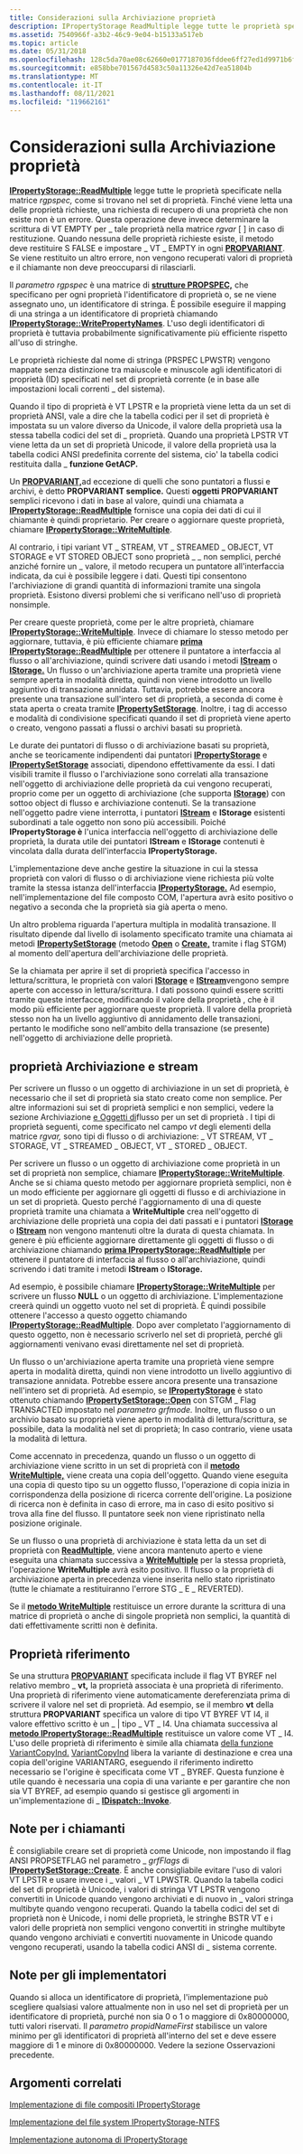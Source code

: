 ```yaml
---
title: Considerazioni sulla Archiviazione proprietà
description: IPropertyStorage ReadMultiple legge tutte le proprietà specificate nella matrice rgpspec, come si trovano nel set di proprietà.
ms.assetid: 7540966f-a3b2-46c9-9e04-b15133a517eb
ms.topic: article
ms.date: 05/31/2018
ms.openlocfilehash: 128c5da70ae08c62660e0177187036fddee6ff27ed1d9971b6f95dea7052ecdd
ms.sourcegitcommit: e858bbe701567d4583c50a11326e42d7ea51804b
ms.translationtype: MT
ms.contentlocale: it-IT
ms.lasthandoff: 08/11/2021
ms.locfileid: "119662161"
---
```

# <a name="property-storage-considerations"></a>Considerazioni sulla Archiviazione proprietà

[**IPropertyStorage::ReadMultiple**](/windows/desktop/api/Propidl/nf-propidl-ipropertystorage-readmultiple) legge tutte le proprietà specificate nella matrice *rgpspec,* come si trovano nel set di proprietà. Finché viene letta una delle proprietà richieste, una richiesta di recupero di una proprietà che non esiste non è un errore. Questa operazione deve invece determinare la scrittura di VT EMPTY per \_ tale proprietà nella matrice *rgvar* \[ \] in caso di restituzione. Quando nessuna delle proprietà richieste esiste, il metodo deve restituire S FALSE e impostare \_ VT \_ EMPTY in ogni [**PROPVARIANT**](/windows/win32/api/propidlbase/ns-propidlbase-propvariant). Se viene restituito un altro errore, non vengono recuperati valori di proprietà e il chiamante non deve preoccuparsi di rilasciarli.

Il *parametro rgpspec* è una matrice di [**strutture PROPSPEC,**](/windows/win32/api/propidlbase/ns-propidlbase-propspec) che specificano per ogni proprietà l'identificatore di proprietà o, se ne viene assegnato uno, un identificatore di stringa. È possibile eseguire il mapping di una stringa a un identificatore di proprietà chiamando [**IPropertyStorage::WritePropertyNames**](/windows/desktop/api/Propidl/nf-propidl-ipropertystorage-writepropertynames). L'uso degli identificatori di proprietà è tuttavia probabilmente significativamente più efficiente rispetto all'uso di stringhe.

Le proprietà richieste dal nome di stringa (PRSPEC LPWSTR) vengono mappate senza distinzione tra maiuscole e minuscole agli identificatori di proprietà (ID) specificati nel set di proprietà corrente (e in base alle impostazioni locali correnti \_ del sistema).

Quando il tipo di proprietà è VT LPSTR e la proprietà viene letta da un set di proprietà ANSI, vale a dire che la tabella codici per il set di proprietà è impostata su un valore diverso da Unicode, il valore della proprietà usa la stessa tabella codici del set di \_ proprietà. Quando una proprietà LPSTR VT viene letta da un set di proprietà Unicode, il valore della proprietà usa la tabella codici ANSI predefinita corrente del sistema, cio' la tabella codici restituita dalla \_ **funzione GetACP.**

Un [**PROPVARIANT,**](/windows/win32/api/propidlbase/ns-propidlbase-propvariant)ad eccezione di quelli che sono puntatori a flussi e archivi, è detto **PROPVARIANT semplice.** Questi **oggetti PROPVARIANT** semplici ricevono i dati in base al valore, quindi una chiamata a [**IPropertyStorage::ReadMultiple**](/windows/desktop/api/Propidl/nf-propidl-ipropertystorage-readmultiple) fornisce una copia dei dati di cui il chiamante è quindi proprietario. Per creare o aggiornare queste proprietà, chiamare [**IPropertyStorage::WriteMultiple**](/windows/desktop/api/Propidl/nf-propidl-ipropertystorage-writemultiple).

Al contrario, i tipi variant VT \_ STREAM, VT \_ STREAMED \_ OBJECT, VT STORAGE e VT STORED OBJECT sono proprietà \_ \_ non semplici, perché anziché fornire un \_ valore, il metodo recupera un puntatore all'interfaccia indicata, da cui è possibile leggere i dati. Questi tipi consentono l'archiviazione di grandi quantità di informazioni tramite una singola proprietà. Esistono diversi problemi che si verificano nell'uso di proprietà nonsimple.

Per creare queste proprietà, come per le altre proprietà, chiamare [**IPropertyStorage::WriteMultiple**](/windows/desktop/api/Propidl/nf-propidl-ipropertystorage-writemultiple). Invece di chiamare lo stesso metodo per aggiornare, tuttavia, è più efficiente chiamare [**prima IPropertyStorage::ReadMultiple**](/windows/desktop/api/Propidl/nf-propidl-ipropertystorage-readmultiple) per ottenere il puntatore a interfaccia al flusso o all'archiviazione, quindi scrivere dati usando i metodi [**IStream**](/windows/desktop/api/Objidl/nn-objidl-istream) o [**IStorage.**](/windows/desktop/api/Objidl/nn-objidl-istorage) Un flusso o un'archiviazione aperta tramite una proprietà viene sempre aperta in modalità diretta, quindi non viene introdotto un livello aggiuntivo di transazione annidata. Tuttavia, potrebbe essere ancora presente una transazione sull'intero set di proprietà, a seconda di come è stata aperta o creata tramite [**IPropertySetStorage**](/windows/desktop/api/Propidl/nn-propidl-ipropertysetstorage). Inoltre, i tag di accesso e modalità di condivisione specificati quando il set di proprietà viene aperto o creato, vengono passati a flussi o archivi basati su proprietà.

Le durate dei puntatori di flusso o di archiviazione basati su proprietà, anche se teoricamente indipendenti dai puntatori [**IPropertyStorage**](/windows/desktop/api/Propidl/nn-propidl-ipropertystorage) e [**IPropertySetStorage**](/windows/desktop/api/Propidl/nn-propidl-ipropertysetstorage) associati, dipendono effettivamente da essi. I dati visibili tramite il flusso o l'archiviazione sono correlati alla transazione nell'oggetto di archiviazione delle proprietà da cui vengono recuperati, proprio come per un oggetto di archiviazione (che supporta [**IStorage**](/windows/desktop/api/Objidl/nn-objidl-istorage)) con sottoo object di flusso e archiviazione contenuti. Se la transazione nell'oggetto padre viene interrotta, i puntatori [**IStream**](/windows/desktop/api/Objidl/nn-objidl-istream) e **IStorage** esistenti subordinati a tale oggetto non sono più accessibili. Poiché **IPropertyStorage è** l'unica interfaccia nell'oggetto di archiviazione delle proprietà, la durata utile dei puntatori **IStream** e **IStorage** contenuti è vincolata dalla durata dell'interfaccia **IPropertyStorage.**

L'implementazione deve anche gestire la situazione in cui la stessa proprietà con valori di flusso o di archiviazione viene richiesta più volte tramite la stessa istanza dell'interfaccia [**IPropertyStorage.**](/windows/desktop/api/Propidl/nn-propidl-ipropertystorage) Ad esempio, nell'implementazione del file composto COM, l'apertura avrà esito positivo o negativo a seconda che la proprietà sia già aperta o meno.

Un altro problema riguarda l'apertura multipla in modalità transazione. Il risultato dipende dal livello di isolamento specificato tramite una chiamata ai metodi [**IPropertySetStorage**](/windows/desktop/api/Propidl/nn-propidl-ipropertysetstorage) (metodo [**Open**](/windows/desktop/api/Propidl/nf-propidl-ipropertysetstorage-open) o [**Create,**](/windows/desktop/api/Propidl/nf-propidl-ipropertysetstorage-create) tramite i flag STGM) al momento dell'apertura dell'archiviazione delle proprietà.

Se la chiamata per aprire il set di proprietà specifica l'accesso in lettura/scrittura, le proprietà con valori [**IStorage**](/windows/desktop/api/Objidl/nn-objidl-istorage) e [**IStream**](/windows/desktop/api/Objidl/nn-objidl-istream)vengono sempre aperte con accesso in lettura/scrittura. I dati possono quindi essere scritti tramite queste interfacce, modificando il valore della proprietà , che è il modo più efficiente per aggiornare queste proprietà. Il valore della proprietà stesso non ha un livello aggiuntivo di annidamento delle transazioni, pertanto le modifiche sono nell'ambito della transazione (se presente) nell'oggetto di archiviazione delle proprietà.

## <a name="storage-and-stream-properties"></a>proprietà Archiviazione e stream

Per scrivere un flusso o un oggetto di archiviazione in un set di proprietà, è necessario che il set di proprietà sia stato creato come non semplice. Per altre informazioni sui set di proprietà semplici e non semplici, vedere la sezione Archiviazione [e Oggetti di](storage-vs--stream-for-a-property-set.md)flusso per un set di proprietà . I tipi di proprietà seguenti, come specificato nel campo *vt* degli elementi della matrice *rgvar,* sono tipi di flusso o di archiviazione: \_ VT STREAM, VT \_ STORAGE, VT \_ STREAMED \_ OBJECT, VT \_ STORED \_ OBJECT.

Per scrivere un flusso o un oggetto di archiviazione come proprietà in un set di proprietà non semplice, chiamare [**IPropertyStorage::WriteMultiple**](/windows/desktop/api/Propidl/nf-propidl-ipropertystorage-writemultiple). Anche se si chiama questo metodo per aggiornare proprietà semplici, non è un modo efficiente per aggiornare gli oggetti di flusso e di archiviazione in un set di proprietà. Questo perché l'aggiornamento di una di queste proprietà tramite una chiamata a **WriteMultiple** crea nell'oggetto di archiviazione delle proprietà una copia dei dati passati e i puntatori [**IStorage**](/windows/desktop/api/Objidl/nn-objidl-istorage) o [**IStream**](/windows/desktop/api/Objidl/nn-objidl-istream) non vengono mantenuti oltre la durata di questa chiamata. In genere è più efficiente aggiornare direttamente gli oggetti di flusso o di archiviazione chiamando [**prima IPropertyStorage::ReadMultiple**](/windows/desktop/api/Propidl/nf-propidl-ipropertystorage-readmultiple) per ottenere il puntatore di interfaccia al flusso o all'archiviazione, quindi scrivendo i dati tramite i metodi **IStream** o **IStorage.**

Ad esempio, è possibile chiamare [**IPropertyStorage::WriteMultiple**](/windows/desktop/api/Propidl/nf-propidl-ipropertystorage-writemultiple) per scrivere un flusso **NULL** o un oggetto di archiviazione. L'implementazione creerà quindi un oggetto vuoto nel set di proprietà. È quindi possibile ottenere l'accesso a questo oggetto chiamando [**IPropertyStorage::ReadMultiple**](/windows/desktop/api/Propidl/nf-propidl-ipropertystorage-readmultiple). Dopo aver completato l'aggiornamento di questo oggetto, non è necessario scriverlo nel set di proprietà, perché gli aggiornamenti venivano evasi direttamente nel set di proprietà.

Un flusso o un'archiviazione aperta tramite una proprietà viene sempre aperta in modalità diretta, quindi non viene introdotto un livello aggiuntivo di transazione annidata. Potrebbe essere ancora presente una transazione nell'intero set di proprietà. Ad esempio, se [**IPropertyStorage**](/windows/desktop/api/Propidl/nn-propidl-ipropertystorage) è stato ottenuto chiamando [**IPropertySetStorage::Open**](/windows/desktop/api/Propidl/nf-propidl-ipropertysetstorage-open) con STGM \_ Flag TRANSACTED impostato nel *parametro grfmode.* Inoltre, un flusso o un archivio basato su proprietà viene aperto in modalità di lettura/scrittura, se possibile, data la modalità nel set di proprietà; In caso contrario, viene usata la modalità di lettura.

Come accennato in precedenza, quando un flusso o un oggetto di archiviazione viene scritto in un set di proprietà con il [**metodo WriteMultiple,**](/windows/desktop/api/Propidl/nf-propidl-ipropertystorage-writemultiple) viene creata una copia dell'oggetto. Quando viene eseguita una copia di questo tipo su un oggetto flusso, l'operazione di copia inizia in corrispondenza della posizione di ricerca corrente dell'origine. La posizione di ricerca non è definita in caso di errore, ma in caso di esito positivo si trova alla fine del flusso. Il puntatore seek non viene ripristinato nella posizione originale.

Se un flusso o una proprietà di archiviazione è stata letta da un set di proprietà con [**ReadMultiple**](/windows/desktop/api/Propidl/nf-propidl-ipropertystorage-readmultiple), viene ancora mantenuto aperto e viene eseguita una chiamata successiva a [**WriteMultiple**](/windows/desktop/api/Propidl/nf-propidl-ipropertystorage-writemultiple) per la stessa proprietà, l'operazione **WriteMultiple** avrà esito positivo. Il flusso o la proprietà di archiviazione aperta in precedenza viene inserita nello stato ripristinato (tutte le chiamate a restituiranno l'errore STG \_ E \_ REVERTED).

Se il [**metodo WriteMultiple**](/windows/desktop/api/Propidl/nf-propidl-ipropertystorage-writemultiple) restituisce un errore durante la scrittura di una matrice di proprietà o anche di singole proprietà non semplici, la quantità di dati effettivamente scritti non è definita.

## <a name="reference-properties"></a>Proprietà riferimento

Se una struttura [**PROPVARIANT**](/windows/win32/api/propidlbase/ns-propidlbase-propvariant) specificata include il flag VT BYREF nel relativo membro \_ **vt,** la proprietà associata è una proprietà di riferimento. Una proprietà di riferimento viene automaticamente dereferenziata prima di scrivere il valore nel set di proprietà. Ad esempio, se il membro **vt** della struttura **PROPVARIANT** specifica un valore di tipo VT BYREF VT I4, il valore effettivo scritto è un \_ \| tipo \_ VT \_ I4. Una chiamata successiva al [**metodo IPropertyStorage::ReadMultiple**](/windows/desktop/api/Propidl/nf-propidl-ipropertystorage-readmultiple) restituisce un valore come VT \_ I4. L'uso delle proprietà di riferimento è simile alla chiamata [della funzione VariantCopyInd.](/windows/win32/api/oleauto/nf-oleauto-variantcopyind) [VariantCopyInd](/windows/win32/api/oleauto/nf-oleauto-variantcopyind) libera la variante di destinazione e crea una copia dell'origine VARIANTARG, eseguendo il riferimento indiretto necessario se l'origine è specificata come VT \_ BYREF. Questa funzione è utile quando è necessaria una copia di una variante e per garantire che non sia VT BYREF, ad esempio quando si gestisce gli argomenti in un'implementazione di \_ [**IDispatch::Invoke**](/windows/win32/api/oaidl/nf-oaidl-idispatch-invoke).

## <a name="notes-to-callers"></a>Note per i chiamanti

È consigliabile creare set di proprietà come Unicode, non impostando il flag ANSI PROPSETFLAG nel parametro \_ *grfFlags* di [**IPropertySetStorage::Create**](/windows/desktop/api/Propidl/nf-propidl-ipropertysetstorage-create). È anche consigliabile evitare l'uso di valori VT LPSTR e usare invece i \_ valori \_ VT LPWSTR. Quando la tabella codici del set di proprietà è Unicode, i valori di stringa VT LPSTR vengono convertiti in Unicode quando vengono archiviati e di nuovo in \_ valori stringa multibyte quando vengono recuperati. Quando la tabella codici del set di proprietà non è Unicode, i nomi delle proprietà, le stringhe BSTR VT e i valori delle proprietà non semplici vengono convertiti in stringhe multibyte quando vengono archiviati e convertiti nuovamente in Unicode quando vengono recuperati, usando la tabella codici ANSI di \_ sistema corrente.

## <a name="notes-to-implementers"></a>Note per gli implementatori

Quando si alloca un identificatore di proprietà, l'implementazione può scegliere qualsiasi valore attualmente non in uso nel set di proprietà per un identificatore di proprietà, purché non sia 0 o 1 o maggiore di 0x80000000, tutti valori riservati. Il *parametro propidNameFirst* stabilisce un valore minimo per gli identificatori di proprietà all'interno del set e deve essere maggiore di 1 e minore di 0x80000000. Vedere la sezione Osservazioni precedente.

## <a name="related-topics"></a>Argomenti correlati

<dl> <dt>

[Implementazione di file compositi IPropertyStorage](ipropertystorage-compound-file-implementation.md)
</dt> <dt>

[Implementazione del file system IPropertyStorage-NTFS](ipropertystorage-ntfs-file-system-implementation.md)
</dt> <dt>

[Implementazione autonoma di IPropertyStorage](ipropertystorage-stand-alone-implementation.md)
</dt> </dl>

 

 